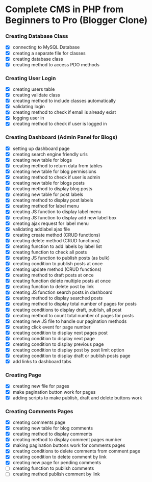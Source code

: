# Complete CMS in PHP from Beginners to Pro (Blogger Clone)

### Creating Database Class

- [x] connecting to MySQL Database
- [x] creating a separate file for classes
- [x] creating database class
- [x] creating method to access PDO methods

### Creating User Login

- [x] creating users table
- [x] creating validate class
- [x] creating method to include classes automatically
- [x] validating login
- [x] creating method to check if email is already exist
- [x] logging user in
- [x] creating method to check if user is logged in

### Creating Dashboard (Admin Panel for Blogs)

- [x] setting up dashboard page
- [x] creating search engine friendly urls
- [x] creating new table for blogs
- [x] creating method to return data from tables
- [x] creating new table for blog permissions
- [x] creating method to check if user is admin
- [x] creating new table for blogs posts
- [x] creating method to display blog posts
- [x] creating new table for post labels
- [x] creating method to display post labels
- [x] creating method for label menu
- [x] creating JS function to display label menu
- [x] creating JS function to display add new label box
- [x] creating ajax request for label menu
- [x] validating addlabel ajax file
- [x] creating create method (CRUD functions)
- [x] creating delete method (CRUD functions)
- [x] creating function to add labels by label list
- [x] creating function to check all posts
- [x] creating JS function to publish posts (as bulk)
- [x] creating condition to publish posts at once
- [x] creating update method (CRUD functions)
- [x] creating method to draft posts at once
- [x] creating function delete multiple posts at once
- [x] creating function to delete post by link
- [x] creating JS function search posts in dashboard
- [x] creating method to display searched posts
- [x] creating method to display total number of pages for posts
- [x] creating conditions to display draft, publish, all post
- [x] creating method to count total number of pages for posts
- [x] creating new JS file to handle our pagination methods
- [x] creating click event for page number
- [x] creating condition to display next pages post
- [x] creating condition to display next page
- [x] creating condition to display previous page
- [x] creating condition to display post by post limit option
- [x] creating condition to display draft or publish posts page
- [x] add links to dashboard tabs

### Creating Page

- [x] creating new file for pages 
- [x] make pagination button work for pages
- [x] adding scripts to make publish, draft and delete buttons work

### Creating Comments Pages

- [x] creating comments page
- [x] creating new table for blog comments
- [x] creating method to display comments
- [x] creating method to display comment pages number
- [x] making pagination buttons work for comments pages
- [x] creating conditions to delete comments from comment page
- [x] creating condition to delete comment by link
- [x] creating new page for pending comments
- [ ] creating function to publish comments
- [ ] creating method publish comment by link